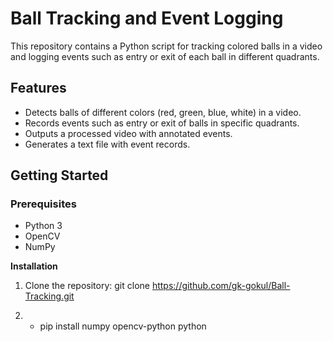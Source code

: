 # Ball Tracking and Event Logging

This repository contains a Python script for tracking colored balls in a video and logging events such as entry or exit of each ball in different quadrants.

## Features

- Detects balls of different colors (red, green, blue, white) in a video.
- Records events such as entry or exit of balls in specific quadrants.
- Outputs a processed video with annotated events.
- Generates a text file with event records.

## Getting Started

### Prerequisites

- Python 3
- OpenCV
- NumPy

**Installation**

1. Clone the repository:
   git clone https://github.com/gk-gokul/Ball-Tracking.git

2. - pip install numpy opencv-python python

